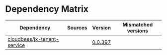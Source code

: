 # Dependency Matrix

Dependency | Sources | Version | Mismatched versions
---------- | ------- | ------- | -------------------
[cloudbees/jx-tenant-service](https://github.com/cloudbees/jx-tenant-service) |  | [0.0.397](https://github.com/cloudbees/jx-tenant-service/releases/tag/v0.0.397) | 
